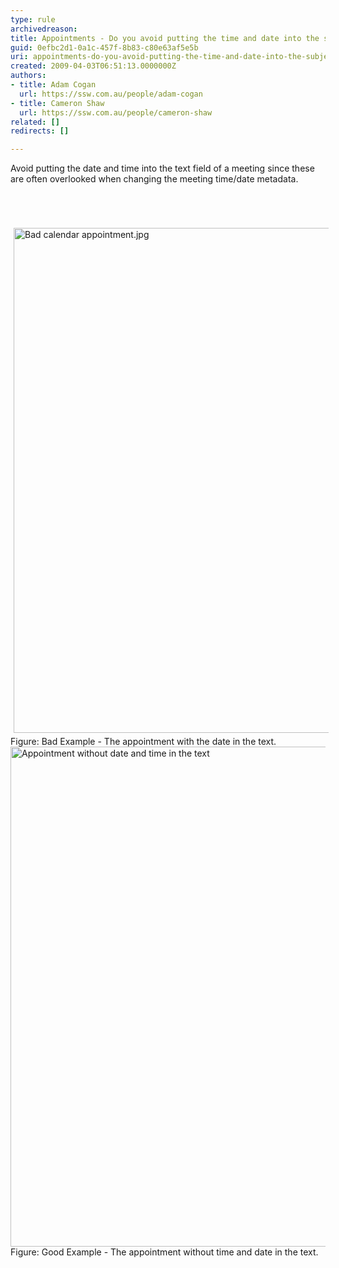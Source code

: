 ```yaml
---
type: rule
archivedreason: 
title: Appointments - Do you avoid putting the time and date into the subject or body of a meeting?
guid: 0efbc2d1-0a1c-457f-8b83-c80e63af5e5b
uri: appointments-do-you-avoid-putting-the-time-and-date-into-the-subject-or-body-of-a-meeting
created: 2009-04-03T06:51:13.0000000Z
authors:
- title: Adam Cogan
  url: https://ssw.com.au/people/adam-cogan
- title: Cameron Shaw
  url: https://ssw.com.au/people/cameron-shaw
related: []
redirects: []

---
```



Avoid putting the date and time into the text field of a meeting since these are often overlooked when changing the meeting time/date metadata.
<br>
<br><excerpt class='endintro'></excerpt><br>
<dl class="ssw15-rteElement-ImageArea">​​​​  <img src="/SiteAssets/appointments-do-you-avoid-putting-the-time-and-date-into-the-text-field-of-a-meeting/Bad%20calendar%20appointment.jpg" alt="Bad calendar appointment.jpg" style="margin&#58;5px;width&#58;808px;" /> Figure&#58; Bad Exa​mple - The appointment with the date in the text. <img class="ms-rteCustom-ImageArea" alt="Appointment without date and time in the text" src="/SiteAssets/appointments-do-you-avoid-putting-the-time-and-date-into-the-text-field-of-a-meeting/Good%20calendar%20appointment.jpg" style="width&#58;800px;" /> Figure&#58; Good Example - The appointment without time and date in t​he text.
</dl>


